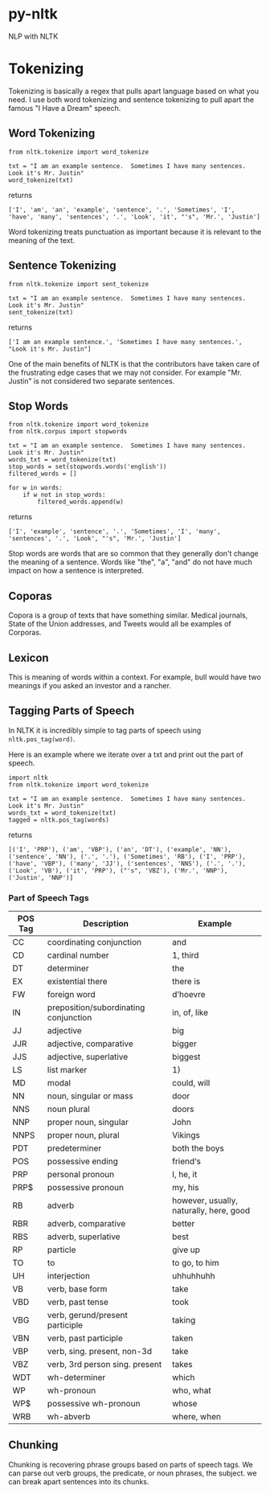 # py-nltk
NLP with NLTK

# Tokenizing
Tokenizing is basically a regex that pulls apart language based on what you need.
I use both word tokenizing and sentence tokenizing to pull apart the famous
"I Have a Dream" speech.

## Word Tokenizing
````
from nltk.tokenize import word_tokenize

txt = "I am an example sentence.  Sometimes I have many sentences.  Look it's Mr. Justin"
word_tokenize(txt)
````

returns 

````
['I', 'am', 'an', 'example', 'sentence', '.', 'Sometimes', 'I', 'have', 'many', 'sentences', '.', 'Look', 'it', "'s", 'Mr.', 'Justin']
````

Word tokenizing treats punctuation as important because it is relevant to the meaning
of the text.
 
## Sentence Tokenizing
````
from nltk.tokenize import sent_tokenize

txt = "I am an example sentence.  Sometimes I have many sentences.  Look it's Mr. Justin"
sent_tokenize(txt)
````

returns 

````
['I am an example sentence.', 'Sometimes I have many sentences.', "Look it's Mr. Justin"]
````

One of the main benefits of NLTK is that the contributors have taken care of the frustrating
edge cases that we may not consider.  For example "Mr. Justin" is not considered two separate
sentences.

## Stop Words
````
from nltk.tokenize import word_tokenize
from nltk.corpus import stopwords

txt = "I am an example sentence.  Sometimes I have many sentences.  Look it's Mr. Justin"
words_txt = word_tokenize(txt)
stop_words = set(stopwords.words('english'))
filtered_words = []

for w in words:
	if w not in stop_words:
		filtered_words.append(w)
````

returns 

````
['I', 'example', 'sentence', '.', 'Sometimes', 'I', 'many', 'sentences', '.', 'Look', "'s", 'Mr.', 'Justin']
````

Stop words are words that are so common that they generally don't change the meaning of a sentence.  Words like "the", "a", "and" do not have much impact on how a sentence is interpreted.

## Coporas

Copora is a group of texts that have something similar.  Medical journals, State of the Union addresses, and Tweets would all be examples of Corporas.

## Lexicon
This is meaning of words within a context.  For example, bull would have two meanings if you asked an investor and a rancher.

## Tagging Parts of Speech

In NLTK it is incredibly simple to tag parts of speech using `nltk.pos_tag(word)`.

Here is an example where we iterate over a txt and print out the part of speech.

````
import nltk
from nltk.tokenize import word_tokenize

txt = "I am an example sentence.  Sometimes I have many sentences.  Look it's Mr. Justin"
words_txt = word_tokenize(txt)
tagged = nltk.pos_tag(words)

````
returns

````
[('I', 'PRP'), ('am', 'VBP'), ('an', 'DT'), ('example', 'NN'), ('sentence', 'NN'), ('.', '.'), ('Sometimes', 'RB'), ('I', 'PRP'), ('have', 'VBP'), ('many', 'JJ'), ('sentences', 'NNS'), ('.', '.'), ('Look', 'VB'), ('it', 'PRP'), ("'s", 'VBZ'), ('Mr.', 'NNP'), ('Justin', 'NNP')]

````

### Part of Speech Tags

| POS Tag | Description                           | Example                                 |
|---------|---------------------------------------|-----------------------------------------|
| CC      | coordinating conjunction              | and                                     |
| CD      | cardinal number                       | 1, third                                |
| DT      | determiner                            | the                                     |
| EX      | existential there                     | there is                                |
| FW      | foreign word                          | d’hoevre                                |
| IN      | preposition/subordinating conjunction | in, of, like                            |
| JJ      | adjective                             | big                                     |
| JJR     | adjective, comparative                | bigger                                  |
| JJS     | adjective, superlative                | biggest                                 |
| LS      | list marker                           | 1)                                      |
| MD      | modal                                 | could, will                             |
| NN      | noun, singular or mass                | door                                    |
| NNS     | noun plural                           | doors                                   |
| NNP     | proper noun, singular                 | John                                    |
| NNPS    | proper noun, plural                   | Vikings                                 |
| PDT     | predeterminer                         | both the boys                           |
| POS     | possessive ending                     | friend‘s                                |
| PRP     | personal pronoun                      | I, he, it                               |
| PRP$    | possessive pronoun                    | my, his                                 |
| RB      | adverb                                | however, usually, naturally, here, good |
| RBR     | adverb, comparative                   | better                                  |
| RBS     | adverb, superlative                   | best                                    |
| RP      | particle                              | give up                                 |
| TO      | to                                    | to go, to him                           |
| UH      | interjection                          | uhhuhhuhh                               |
| VB      | verb, base form                       | take                                    |
| VBD     | verb, past tense                      | took                                    |
| VBG     | verb, gerund/present participle       | taking                                  |
| VBN     | verb, past participle                 | taken                                   |
| VBP     | verb, sing. present, non-3d           | take                                    |
| VBZ     | verb, 3rd person sing. present        | takes                                   |
| WDT     | wh-determiner                         | which                                   |
| WP      | wh-pronoun                            | who, what                               |
| WP$     | possessive wh-pronoun                 | whose                                   |
| WRB     | wh-abverb                             | where, when                             |

## Chunking

Chunking is recovering phrase groups based on parts of speech tags.
We can parse out verb groups, the predicate, or noun phrases, the subject.
we can break apart sentences into its chunks.